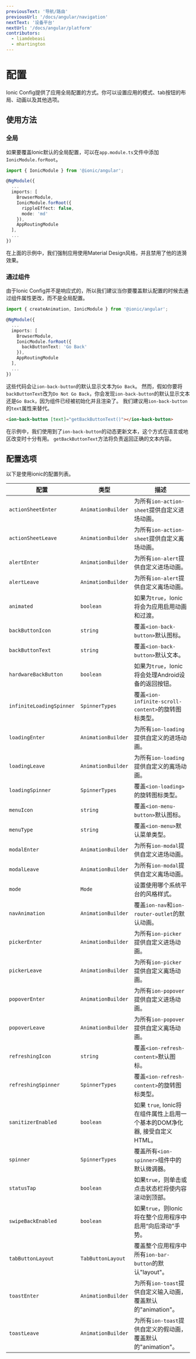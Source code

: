 ```yaml
---
previousText: '导航/路由'
previousUrl: '/docs/angular/navigation'
nextText: '设备平台'
nextUrl: '/docs/angular/platform'
contributors:
  - liamdebeasi
  - mhartington
---
```


# 配置

Ionic Config提供了应用全局配置的方式。你可以设置应用的模式、tab按钮的布局、动画以及其他选项。

## 使用方法

### 全局

如果要覆盖Ionic默认的全局配置，可以在`app.module.ts`文件中添加`IonicModule.forRoot`。

```typescript
import { IonicModule } from '@ionic/angular';

@NgModule({
  ...
  imports: [
    BrowserModule,
    IonicModule.forRoot({
      rippleEffect: false,
      mode: 'md'
    }),
    AppRoutingModule
  ],
  ...
})
```

在上面的示例中，我们强制应用使用Material Design风格，并且禁用了他的涟漪效果。


### 通过组件

由于Ionic Config并不是响应式的，所以我们建议当你要覆盖默认配置的时候去通过组件属性更改，而不是全局配置。

```typescript
import { createAnimation, IonicModule } from '@ionic/angular';

@NgModule({
  ...
  imports: [
    BrowserModule,
    IonicModule.forRoot({
      backButtonText: 'Go Back'
    }),
    AppRoutingModule
  ],
  ...
})
```

这些代码会让`ion-back-button`的默认显示文本为`Go Back`。 然而，假如你要将`backButtonText`改为`Do Not Go Back`，你会发现`ion-back-button`的默认显示文本还是`Go Back`，因为组件已经被初始化并且渲染了。 我们建议用`ion-back-button`的`text`属性来替代。

```html
<ion-back-button [text]="getBackButtonText()"></ion-back-button>
```

在示例中，我们使用到了`ion-back-button`的动态更新文本，这个方式在语言或地区改变时十分有用。 `getBackButtonText`方法将负责返回正确的文本内容。


## 配置选项

以下是使用ionic的配置列表。

| 配置                       | 类型                 | 描述                                                |
| ------------------------ | ------------------ | ------------------------------------------------- |
| `actionSheetEnter`       | `AnimationBuilder` | 为所有`ion-action-sheet`提供自定义进场动画。                   |
| `actionSheetLeave`       | `AnimationBuilder` | 为所有`ion-action-sheet`提供自定义离场动画。                   |
| `alertEnter`             | `AnimationBuilder` | 为所有`ion-alert`提供自定义进场动画。                          |
| `alertLeave`             | `AnimationBuilder` | 为所有`ion-alert`提供自定义离场动画。                          |
| `animated`               | `boolean`          | 如果为`true`，Ionic将会为应用启用动画和过渡。                      |
| `backButtonIcon`         | `string`           | 覆盖`<ion-back-button>`默认图标。                  |
| `backButtonText`         | `string`           | 覆盖`<ion-back-button>`默认文本。                  |
| `hardwareBackButton`     | `boolean`          | 如果为`true`，Ionic将会处理Android设备的返回按钮。                |
| `infiniteLoadingSpinner` | `SpinnerTypes`     | 覆盖`<ion-infinite-scroll-content>`的旋转图标类型。   |
| `loadingEnter`           | `AnimationBuilder` | 为所有`ion-loading`提供自定义的进场动画。                       |
| `loadingLeave`           | `AnimationBuilder` | 为所有`ion-loading`提供自定义的离场动画。                       |
| `loadingSpinner`         | `SpinnerTypes`     | 覆盖`<ion-loading>`的旋转图标类型。                   |
| `menuIcon`               | `string`           | 覆盖`<ion-menu-button>`默认图标。                  |
| `menuType`               | `string`           | 覆盖`<ion-menu>`默认菜单类型。                       |
| `modalEnter`             | `AnimationBuilder` | 为所有`ion-modal`提供自定义进场动画。                          |
| `modalLeave`             | `AnimationBuilder` | 为所有`ion-modal`提供自定义离场动画。                          |
| `mode`                   | `Mode`             | 设置使用哪个系统平台的风格样式。                                  |
| `navAnimation`           | `AnimationBuilder` | 覆盖`ion-nav`和`ion-router-outlet`的默认动画。             |
| `pickerEnter`            | `AnimationBuilder` | 为所有`ion-picker`提供自定义进场动画。                         |
| `pickerLeave`            | `AnimationBuilder` | 为所有`ion-picker`提供自定义离场动画。                         |
| `popoverEnter`           | `AnimationBuilder` | 为所有`ion-popover`提供自定义进场动画。                        |
| `popoverLeave`           | `AnimationBuilder` | 为所有`ion-popover`提供自定义离场动画。                        |
| `refreshingIcon`         | `string`           | 覆盖`<ion-refresh-content>`默认图标。              |
| `refreshingSpinner`      | `SpinnerTypes`     | 覆盖`<ion-refresh-content>`的旋转图标类型。           |
| `sanitizerEnabled`       | `boolean`          | 如果 `true`, Ionic将在组件属性上启用一个基本的DOM净化器, 接受自定义 HTML。 |
| `spinner`                | `SpinnerTypes`     | 覆盖所有`<ion-spinner>`组件中的默认微调器。               |
| `statusTap`              | `boolean`          | 如果`true`，则单击或点击状态栏将使内容滚动到顶部。                      |
| `swipeBackEnabled`       | `boolean`          | 如果`true`，则Ionic将在整个应用程序中启用“向后滑动”手势。               |
| `tabButtonLayout`        | `TabButtonLayout`  | 覆盖整个应用程序中所有`ion-bar-button`的默认"layout"。           |
| `toastEnter`             | `AnimationBuilder` | 为所有`ion-toast`提供自定义输入动画，覆盖默认的"animation"。         |
| `toastLeave`             | `AnimationBuilder` | 为所有`ion-toast`提供自定义的假动画，覆盖默认的"animation"。         |